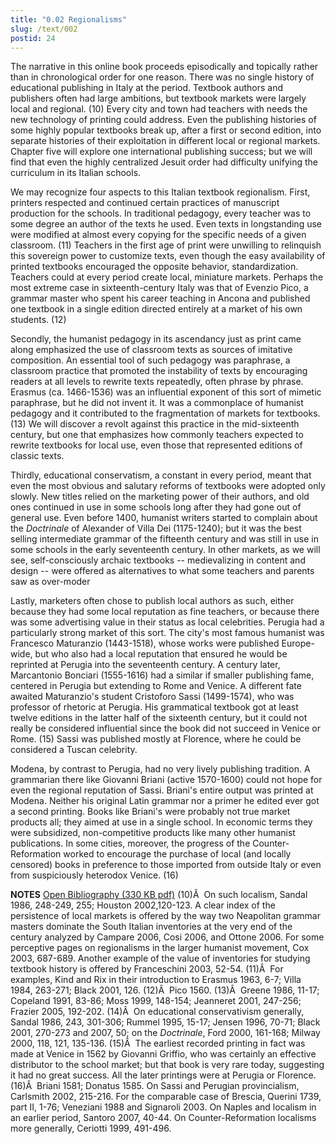 ```yaml
---
title: "0.02 Regionalisms"
slug: /text/002
postid: 24
---
```

The narrative in this online book proceeds episodically and topically rather than in chronological order for one reason. There was no single history of educational publishing in Italy at the period. Textbook authors and publishers often had large ambitions, but textbook markets were largely local and regional. (10) Every city and town had teachers with needs the new technology of printing could address. Even the publishing histories of some highly popular textbooks break up, after a first or second edition, into separate histories of their exploitation in different local or regional markets. Chapter five will explore one international publishing success; but we will find that even the highly centralized Jesuit order had difficulty unifying the curriculum in its Italian schools.

We may recognize four aspects to this Italian textbook regionalism. First, printers respected and continued certain practices of manuscript production for the schools. In traditional pedagogy, every teacher was to some degree an author of the texts he used. Even texts in longstanding use were modified at almost every copying for the specific needs of a given classroom. (11) Teachers in the first age of print were unwilling to relinquish this sovereign power to customize texts, even though the easy availability of printed textbooks encouraged the opposite behavior, standardization. Teachers could at every period create local, miniature markets. Perhaps the most extreme case in sixteenth-century Italy was that of Evenzio Pico, a grammar master who spent his career teaching in Ancona and published one textbook in a single edition directed entirely at a market of his own students. (12)

Secondly, the humanist pedagogy in its ascendancy just as print came along emphasized the use of classroom texts as sources of imitative composition. An essential tool of such pedagogy was paraphrase, a classroom practice that promoted the instability of texts by encouraging readers at all levels to rewrite texts repeatedly, often phrase by phrase. Erasmus (ca. 1466-1536) was an influential exponent of this sort of mimetic paraphrase, but he did not invent it. It was a commonplace of humanist pedagogy and it contributed to the fragmentation of markets for textbooks. (13) We will discover a revolt against this practice in the mid-sixteenth century, but one that emphasizes how commonly teachers expected to rewrite textbooks for local use, even those that represented editions of classic texts.

Thirdly, educational conservatism, a constant in every period, meant that even the most obvious and salutary reforms of textbooks were adopted only slowly. New titles relied on the marketing power of their authors, and old ones continued in use in some schools long after they had gone out of general use. Even before 1400, humanist writers started to complain about the <em>Doctrinale</em> of Alexander of Villa Dei (1175-1240); but it was the best selling intermediate grammar of the fifteenth century and was still in use in some schools in the early seventeenth century. In other markets, as we will see, self-consciously archaic textbooks -- medievalizing in content and design -- were offered as alternatives to what some teachers and parents saw as over-moder

Lastly, marketers often chose to publish local authors as such, either because they had some local reputation as fine teachers, or because there was some advertising value in their status as local celebrities. Perugia had a particularly strong market of this sort. The city's most famous humanist was Francesco Maturanzio (1443-1518), whose works were published Europe-wide, but who also had a local reputation that ensured he would be reprinted at Perugia into the seventeenth century. A century later, Marcantonio Bonciari (1555-1616) had a similar if smaller publishing fame, centered in Perugia but extending to Rome and Venice. A different fate awaited Maturanzio's student Cristoforo Sassi (1499-1574), who was professor of rhetoric at Perugia. His grammatical textbook got at least twelve editions in the latter half of the sixteenth century, but it could not really be considered influential since the book did not succeed in Venice or Rome. (15) Sassi was published mostly at Florence, where he could be considered a Tuscan celebrity.

Modena, by contrast to Perugia, had no very lively publishing tradition. A grammarian there like Giovanni Briani (active 1570-1600) could not hope for even the regional reputation of Sassi. Briani's entire output was printed at Modena. Neither his original Latin grammar nor a primer he edited ever got a second printing. Books like Briani's were probably not true market products all; they aimed at use in a single school. In economic terms they were subsidized, non-competitive products like many other humanist publications. In some cities, moreover, the progress of the Counter-Reformation worked to encourage the purchase of local (and locally censored) books in preference to those imported from outside Italy or even from suspiciously heterodox Venice. (16)

<strong>NOTES</strong>
<a href="http://www.humanismforsale.org/bibliography.pdf" target="new">Open Bibliography (330 KB pdf)</a>
(10)Â  On such localism, Sandal 1986, 248-249, 255; Houston 2002,120-123. A clear index of the persistence of local markets is offered by the way two Neapolitan grammar masters dominate the South Italian inventories at the very end of the century analyzed by Campare 2006, Cosi 2006, and Ottone 2006. For some perceptive pages on regionalisms in the larger humanist movement, Cox 2003, 687-689. Another example of the value of inventories for studying textbook history is offered by Franceschini 2003, 52-54.
(11)Â  For examples, Kind and Rix in their introduction to Erasmus 1963, 6-7; Villa 1984, 263-271; Black 2001, 126.
(12)Â  Pico 1560.
(13)Â  Greene 1986, 11-17; Copeland 1991, 83-86; Moss 1999, 148-154; Jeanneret 2001, 247-256; Frazier 2005, 192-202.
(14)Â  On educational conservativism generally, Sandal 1986, 243, 301-306; Rummel 1995, 15-17; Jensen 1996, 70-71; Black 2001, 270-273 and 2007, 50; on the <em>Doctrinale</em>, Ford 2000, 161-168; Milway 2000, 118, 121, 135-136.
(15)Â  The earliest recorded printing in fact was made at Venice in 1562 by Giovanni Griffio, who was certainly an effective distributor to the school market; but that book is very rare today, suggesting it had no great success. All the later printings were at Perugia or Florence.
(16)Â  Briani 1581; Donatus 1585. On Sassi and Perugian provincialism, Carlsmith 2002, 215-216. For the comparable case of Brescia, Querini 1739, part II, 1-76; Veneziani 1988 and Signaroli 2003. On Naples and localism in an earlier period, Santoro 2007, 40-44. On Counter-Reformation localisms more generally, Ceriotti 1999, 491-496.
